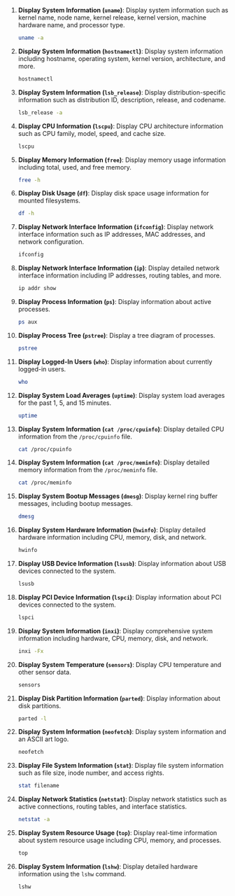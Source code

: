 1. **Display System Information (`uname`)**: Display system information such as kernel name, node name, kernel release, kernel version, machine hardware name, and processor type.

   ```bash
   uname -a
   ```

2. **Display System Information (`hostnamectl`)**: Display system information including hostname, operating system, kernel version, architecture, and more.

   ```bash
   hostnamectl
   ```

3. **Display System Information (`lsb_release`)**: Display distribution-specific information such as distribution ID, description, release, and codename.

   ```bash
   lsb_release -a
   ```

4. **Display CPU Information (`lscpu`)**: Display CPU architecture information such as CPU family, model, speed, and cache size.

   ```bash
   lscpu
   ```

5. **Display Memory Information (`free`)**: Display memory usage information including total, used, and free memory.

   ```bash
   free -h
   ```

6. **Display Disk Usage (`df`)**: Display disk space usage information for mounted filesystems.

   ```bash
   df -h
   ```

7. **Display Network Interface Information (`ifconfig`)**: Display network interface information such as IP addresses, MAC addresses, and network configuration.

   ```bash
   ifconfig
   ```

8. **Display Network Interface Information (`ip`)**: Display detailed network interface information including IP addresses, routing tables, and more.

   ```bash
   ip addr show
   ```

9. **Display Process Information (`ps`)**: Display information about active processes.

   ```bash
   ps aux
   ```

10. **Display Process Tree (`pstree`)**: Display a tree diagram of processes.

    ```bash
    pstree
    ```

11. **Display Logged-In Users (`who`)**: Display information about currently logged-in users.

    ```bash
    who
    ```

12. **Display System Load Averages (`uptime`)**: Display system load averages for the past 1, 5, and 15 minutes.

    ```bash
    uptime
    ```

13. **Display System Information (`cat /proc/cpuinfo`)**: Display detailed CPU information from the `/proc/cpuinfo` file.

    ```bash
    cat /proc/cpuinfo
    ```

14. **Display System Information (`cat /proc/meminfo`)**: Display detailed memory information from the `/proc/meminfo` file.

    ```bash
    cat /proc/meminfo
    ```

1. **Display System Bootup Messages (`dmesg`)**: Display kernel ring buffer messages, including bootup messages.

   ```bash
   dmesg
   ```

2. **Display System Hardware Information (`hwinfo`)**: Display detailed hardware information including CPU, memory, disk, and network.

   ```bash
   hwinfo
   ```

3. **Display USB Device Information (`lsusb`)**: Display information about USB devices connected to the system.

   ```bash
   lsusb
   ```

4. **Display PCI Device Information (`lspci`)**: Display information about PCI devices connected to the system.

   ```bash
   lspci
   ```

5. **Display System Information (`inxi`)**: Display comprehensive system information including hardware, CPU, memory, disk, and network.

   ```bash
   inxi -Fx
   ```

6. **Display System Temperature (`sensors`)**: Display CPU temperature and other sensor data.

   ```bash
   sensors
   ```

7. **Display Disk Partition Information (`parted`)**: Display information about disk partitions.

   ```bash
   parted -l
   ```

8. **Display System Information (`neofetch`)**: Display system information and an ASCII art logo.

   ```bash
   neofetch
   ```

9. **Display File System Information (`stat`)**: Display file system information such as file size, inode number, and access rights.

   ```bash
   stat filename
   ```

10. **Display Network Statistics (`netstat`)**: Display network statistics such as active connections, routing tables, and interface statistics.

    ```bash
    netstat -a
    ```

11. **Display System Resource Usage (`top`)**: Display real-time information about system resource usage including CPU, memory, and processes.

    ```bash
    top
    ```

12. **Display System Information (`lshw`)**: Display detailed hardware information using the `lshw` command.

    ```bash
    lshw
    ```
